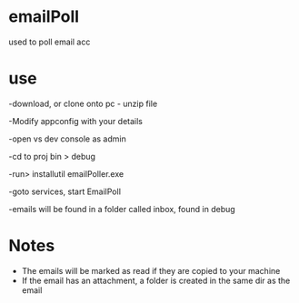# emailPoll
used to poll email acc

# use
-download, or clone onto pc - unzip file

-Modify appconfig with your details

-open vs dev console as admin

-cd to proj bin > debug

-run> installutil emailPoller.exe

-goto services, start EmailPoll

-emails will be found in a folder called inbox, found in debug


# Notes
- The emails will be marked as read if they are copied to your machine
- If the email has an attachment, a folder is created in the same dir as the email
